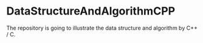 # DataStructureAndAlgorithmCPP
The repository is going to illustrate the data structure and algorithm by C++ / C.
